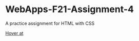 # WebApps-F21-Assignment-4
A practice assignment for HTML with CSS

[Hover at](https://44-563-webapps-f21.github.io/webapps-f21-assignment-4-NalatiRavali/play.html)